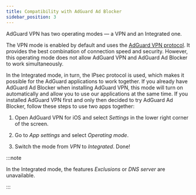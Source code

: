 ```yaml
---
title: Compatibility with AdGuard Ad Blocker
sidebar_position: 3
---
```


AdGuard VPN has two operating modes — a VPN and an Integrated one.

The VPN mode is enabled by default and uses the [AdGuard VPN protocol](/general/adguard-vpn-protocol). It provides the best combination of connection speed and security. However, this operating mode does not allow AdGuard VPN and AdGuard Ad Blocker to work simultaneously.

In the Integrated mode, in turn, the IPsec protocol is used, which makes it possible for the AdGuard applications to work together. If you already have AdGuard Ad Blocker when installing AdGuard VPN, this mode will turn on automatically and allow you to use our applications at the same time. If you installed AdGuard VPN first and only then decided to try AdGuard Ad Blocker, follow these steps to use two apps together:

1. Open AdGuard VPN for iOS and select *Settings* in the lower right corner of the screen.

2. Go to *App settings* and select *Operating mode*.

3. Switch the mode from *VPN* to *Integrated*. Done!

:::note

In the Integrated mode, the features *Exclusions* or *DNS server* are unavailable.

:::
